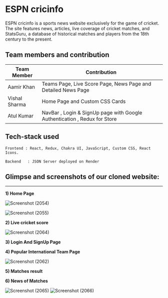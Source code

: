 <h1 fontsize="30px">ESPN cricinfo</h1>
ESPN cricinfo is a sports news website exclusively for the game of cricket. The site features news, articles, live coverage of cricket matches, and StatsGuru, a database of historical matches and players from the 18th century to the present. 

 ## Team members and contribution

 | Team Member            | Contribution                                                              |
| ----------------- | ------------------------------------------------------------------ |
| Aamir Khan |  Teams Page, Live Score Page, News Page and Detailed News Page
| Vishal Sharma | Home Page and Custom CSS Cards
| Atul Kumar | NavBar , Login & SignUp page with Google Authentication , Redux for Store


##  Tech-stack used
  
   ```
   Frontend : React, Redux, Chakra UI, JavaScript, Custom CSS, React Icons.
   
   Backend   : JSON Server deployed on Render
   ```
   
## Glimpse and screenshots of our cloned website:
  ---
  
**1) Home Page**

![Screenshot (2054)](https://user-images.githubusercontent.com/101388992/209437495-e539c56c-c759-471e-b59c-6f747f00fdf7.png)

![Screenshot (2055)](https://user-images.githubusercontent.com/101388992/209437498-7b301dce-655f-4fc0-a384-146697808e9c.png)

**2) Live cricket score**

![Screenshot (2064)](https://user-images.githubusercontent.com/101388992/209437502-7625c515-d934-47d0-9d58-0bbf1daa3d4e.png)

**3) Login And SignUp Page**

**4) Popular International Team Page**

![Screenshot (2062)](https://user-images.githubusercontent.com/101388992/209437500-034bb7d4-43bb-4d10-a10d-35e1756c837a.png)

**5) Matches result**

**6) News of Matches**
   








![Screenshot (2065)](https://user-images.githubusercontent.com/101388992/209437505-2352fa01-b018-4ad3-918f-2be31ed86816.png)
![Screenshot (2066)](https://user-images.githubusercontent.com/101388992/209437506-d49a2ae5-449b-4507-938f-79d8802f9e45.png)



